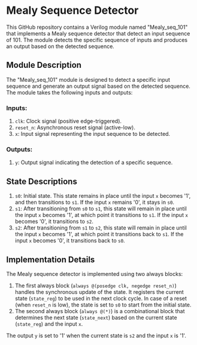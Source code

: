 # Mealy Sequence Detector  

This GitHub repository contains a Verilog module named "Mealy_seq_101" that implements a Mealy sequence detector that detect an input sequence of  101. The module detects the specific sequence of inputs and produces an output based on the detected sequence.

## Module Description

The "Mealy_seq_101" module is designed to detect a specific input sequence and generate an output signal based on the detected sequence. The module takes the following inputs and outputs:

### Inputs:

1. `clk`: Clock signal (positive edge-triggered).
2. `reset_n`: Asynchronous reset signal (active-low).
3. `x`: Input signal representing the input sequence to be detected.

### Outputs:

1. `y`: Output signal indicating the detection of a specific sequence.


## State Descriptions

1. `s0`: Initial state. This state remains in place until the input `x` becomes '1', and then transitions to `s1`. If the input `x` remains '0', it stays in `s0`.
2. `s1`: After transitioning from `s0` to `s1`, this state will remain in place until the input `x` becomes '1', at which point it transitions to `s1`. If the input `x` becomes '0', it transitions to `s2`.
3. `s2`: After transitioning from `s1` to `s2`, this state will remain in place until the input `x` becomes '1', at which point it transitions back to `s1`. If the input `x` becomes '0', it transitions back to `s0`.

## Implementation Details

The Mealy sequence detector is implemented using two always blocks:

1. The first always block (`always @(posedge clk, negedge reset_n)`) handles the synchronous update of the state. It registers the current state (`state_reg`) to be used in the next clock cycle. In case of a reset (when `reset_n` is low), the state is set to `s0` to start from the initial state.
2. The second always block (`always @(*)`) is a combinational block that determines the next state (`state_next`) based on the current state (`state_reg`) and the input `x`.

The output `y` is set to '1' when the current state is `s2` and the input `x` is '1'.
